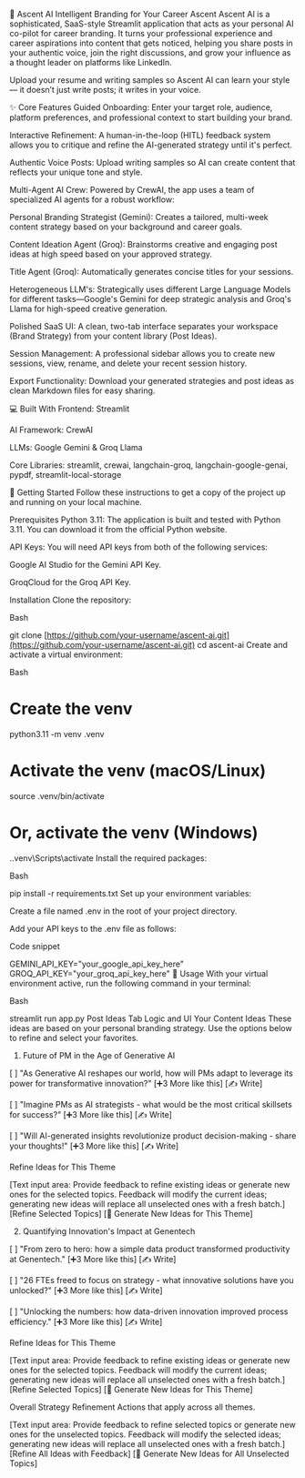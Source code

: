 
🚀 Ascent AI
Intelligent Branding for Your Career Ascent
Ascent AI is a sophisticated, SaaS-style Streamlit application that acts as your personal AI co-pilot for career branding. It turns your professional experience and career aspirations into content that gets noticed, helping you share posts in your authentic voice, join the right discussions, and grow your influence as a thought leader on platforms like LinkedIn.

Upload your resume and writing samples so Ascent AI can learn your style — it doesn’t just write posts; it writes in your voice.

✨ Core Features
Guided Onboarding: Enter your target role, audience, platform preferences, and professional context to start building your brand.

Interactive Refinement: A human-in-the-loop (HITL) feedback system allows you to critique and refine the AI-generated strategy until it's perfect.

Authentic Voice Posts: Upload writing samples so AI can create content that reflects your unique tone and style.

Multi-Agent AI Crew: Powered by CrewAI, the app uses a team of specialized AI agents for a robust workflow:

Personal Branding Strategist (Gemini): Creates a tailored, multi-week content strategy based on your background and career goals.

Content Ideation Agent (Groq): Brainstorms creative and engaging post ideas at high speed based on your approved strategy.

Title Agent (Groq): Automatically generates concise titles for your sessions.

Heterogeneous LLM's: Strategically uses different Large Language Models for different tasks—Google's Gemini for deep strategic analysis and Groq's Llama for high-speed creative generation.

Polished SaaS UI: A clean, two-tab interface separates your workspace (Brand Strategy) from your content library (Post Ideas).

Session Management: A professional sidebar allows you to create new sessions, view, rename, and delete your recent session history.

Export Functionality: Download your generated strategies and post ideas as clean Markdown files for easy sharing.

💻 Built With
Frontend: Streamlit

AI Framework: CrewAI

LLMs: Google Gemini & Groq Llama

Core Libraries: streamlit, crewai, langchain-groq, langchain-google-genai, pypdf, streamlit-local-storage

🚀 Getting Started
Follow these instructions to get a copy of the project up and running on your local machine.

Prerequisites
Python 3.11: The application is built and tested with Python 3.11. You can download it from the official Python website.

API Keys: You will need API keys from both of the following services:

Google AI Studio for the Gemini API Key.

GroqCloud for the Groq API Key.

Installation
Clone the repository:

Bash

git clone [https://github.com/your-username/ascent-ai.git](https://github.com/your-username/ascent-ai.git)
cd ascent-ai
Create and activate a virtual environment:

Bash

# Create the venv
python3.11 -m venv .venv

# Activate the venv (macOS/Linux)
source .venv/bin/activate

# Or, activate the venv (Windows)
.\.venv\Scripts\activate
Install the required packages:

Bash

pip install -r requirements.txt
Set up your environment variables:

Create a file named .env in the root of your project directory.

Add your API keys to the .env file as follows:

Code snippet

GEMINI_API_KEY="your_google_api_key_here"
GROQ_API_KEY="your_groq_api_key_here"
📖 Usage
With your virtual environment active, run the following command in your terminal:

Bash

streamlit run app.py
Post Ideas Tab Logic and UI
Your Content Ideas
These ideas are based on your personal branding strategy. Use the options below to refine and select your favorites.

1. Future of PM in the Age of Generative AI

[ ] "As Generative AI reshapes our world, how will PMs adapt to leverage its power for transformative innovation?"
[➕3 More like this] [✍️ Write]

[ ] "Imagine PMs as AI strategists - what would be the most critical skillsets for success?"
[➕3 More like this] [✍️ Write]

[ ] "Will AI-generated insights revolutionize product decision-making - share your thoughts!"
[➕3 More like this] [✍️ Write]

Refine Ideas for This Theme



[Text input area: Provide feedback to refine existing ideas or generate new ones for the selected topics. Feedback will modify the current ideas; generating new ideas will replace all unselected ones with a fresh batch.]
[Refine Selected Topics] [🔄 Generate New Ideas for This Theme]

2. Quantifying Innovation's Impact at Genentech

[ ] "From zero to hero: how a simple data product transformed productivity at Genentech."
[➕3 More like this] [✍️ Write]

[ ] "26 FTEs freed to focus on strategy - what innovative solutions have you unlocked?"
[➕3 More like this] [✍️ Write]

[ ] "Unlocking the numbers: how data-driven innovation improved process efficiency."
[➕3 More like this] [✍️ Write]

Refine Ideas for This Theme



[Text input area: Provide feedback to refine existing ideas or generate new ones for the selected topics. Feedback will modify the current ideas; generating new ideas will replace all unselected ones with a fresh batch.]
[Refine Selected Topics] [🔄 Generate New Ideas for This Theme]

Overall Strategy Refinement
Actions that apply across all themes.



[Text input area: Provide feedback to refine selected topics or generate new ones for the unselected topics. Feedback will modify the selected ideas; generating new ideas will replace all unselected ones with a fresh batch.]
[Refine All Ideas with Feedback] [🔄 Generate New Ideas for All Unselected Topics]
